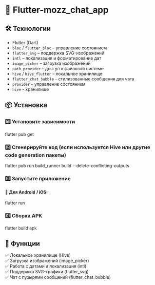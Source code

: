 # 🚀 Flutter-mozz_chat_app

## 🛠️ Технологии
- Flutter (Dart)
- `bloc` / `flutter_bloc` – управление состоянием  
- `flutter_svg` – поддержка SVG-изображений  
- `intl` – локализация и форматирование дат  
- `image_picker` – загрузка изображений  
- `path_provider` – доступ к файловой системе  
- `hive` / `hive_flutter` – локальное хранилище  
- `flutter_chat_bubble` – стилизованные сообщения для чата
- `provider` – управление состоянием
- `hive` - хранилище

## 📦 Установка

### 1️⃣ Установите зависимости
flutter pub get

### 2️⃣ Сгенерируйте код (если используется Hive или другие code generation пакеты)
flutter pub run build_runner build --delete-conflicting-outputs

### 3️⃣ Запустите приложение
#### 📱 Для Android / iOS:
flutter run

### 4️⃣ Сборка APK
flutter build apk

## 🚀 Функции
✅ Локальное хранилище (Hive)  
✅ Загрузка изображений (image_picker)  
✅ Работа с датами и локализация (intl)  
✅ Поддержка SVG-графики (flutter_svg)  
✅ Чат с пузырями сообщений (flutter_chat_bubble)  




